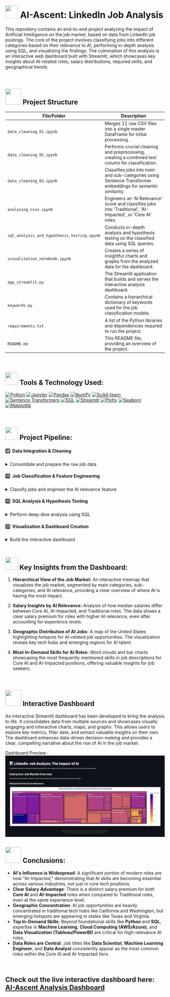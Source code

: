 # <img src=https://user-images.githubusercontent.com/55955478/235878802-1c423764-f355-47b0-b926-f9380334defd.png height=40 width=40> AI-Ascent: LinkedIn Job Analysis


This repository contains an end-to-end project analyzing the impact of Artificial Intelligence on the job market, based on data from LinkedIn job postings. The core of the project involves classifying jobs into different categories based on their relevance to AI, performing in-depth analysis using SQL, and visualizing the findings. The culmination of this analysis is an interactive web dashboard built with Streamlit, which showcases key insights about AI-related roles, salary distributions, required skills, and geographical trends.

<br>

## <img src=https://user-images.githubusercontent.com/106439762/181935629-b3c47bd3-77fb-4431-a11c-ff8ba0942b63.gif height=50 width=50 > Project Structure

| File/Folder | Description |
|---|---|
| `data_cleaning_01.ipynb` | Merges 11 raw CSV files into a single master DataFrame for initial processing. |
| `data_cleaning_02.ipynb` | Performs crucial cleaning and preprocessing, creating a combined text column for classification. |
| `data_cleaning_03.ipynb` | Classifies jobs into main and sub-categories using Sentence Transformer embeddings for semantic similarity. |
| `analysing_csvs.ipynb` | Engineers an 'AI Relevance' score and classifies jobs into 'Traditional', 'AI-Impacted', or 'Core AI' roles. |
| `sql_analysis_and_hypothesis_testing.ipynb` | Conducts in-depth analysis and hypothesis testing on the classified data using SQL queries. |
| `visualization_notebook.ipynb` | Creates a series of insightful charts and graphs from the analyzed data for the dashboard. |
| `app_streamlit.py` | The Streamlit application that builds and serves the interactive analysis dashboard. |
| `keywords.py` | Contains a hierarchical dictionary of keywords used for the job classification models. |
| `requirements.txt` | A list of the Python libraries and dependencies required to run the project. |
| `README.md` | This README file, providing an overview of the project. |

<br>

## <img src=https://user-images.githubusercontent.com/106439762/181937125-2a4b22a3-f8a9-4226-bbd3-df972f9dbbc4.gif height=40 width=40> Tools & Technology Used:


<a href="#"><img alt="Python" src="https://img.shields.io/badge/Python-3776AB.svg?logo=python&logoColor=white"></a>
<a href="#"><img alt="Jupyter" src="https://img.shields.io/badge/Jupyter-F37626.svg?logo=jupyter&logoColor=white"></a>
<a href="#"><img alt="Pandas" src="https://img.shields.io/badge/Pandas-150458.svg?logo=pandas&logoColor=white"></a>
<a href="#"><img alt="NumPy" src="https://img.shields.io/badge/Numpy-013243.svg?logo=numpy&logoColor=white"></a>
<a href="#"><img alt="Scikit-learn" src="https://img.shields.io/badge/scikit_learn-F7931E.svg?logo=scikitlearn&logoColor=white"></a>
<a href="#"><img alt="Sentence Transformers" src="https://img.shields.io/badge/Sentence_Transformers-8A2BE2.svg?logo=huggingface&logoColor=white"></a>
<a href="#"><img alt="SQL" src="https://img.shields.io/badge/SQL-4479A1.svg?logo=postgresql&logoColor=white"></a>
<a href="#"><img alt="Streamlit" src="https://img.shields.io/badge/Streamlit-FF4B4B.svg?logo=streamlit&logoColor=white"></a>
<a href="#"><img alt="Plotly" src="https://img.shields.io/badge/Plotly-3F4F75.svg?logo=plotly&logoColor=white"></a>
<a href="#"><img alt="Seaborn" src="https://img.shields.io/badge/Seaborn-3776AB.svg?logo=seaborn&logoColor=white"></a>
<a href="#"><img alt="Matplotlib" src="https://img.shields.io/badge/Matplotlib-006DB2.svg?logo=matplotlib&logoColor=white"></a>



<br>

## <img src=https://user-images.githubusercontent.com/106439762/178428775-03d67679-9aa4-4b08-91e9-6eb6ed8faf66.gif height=40 width=40> Project Pipeline:
#### 1️⃣  Data Integration & Cleaning
<details>
<summary> Consolidate and prepare the raw job data</summary>

- Merged 11 raw CSV files into a single master DataFrame.
- Handled missing values and standardized data types across columns.
- Created a unified `combined_text` column (from title, description, skills) for NLP processing.

</details>

#### 2️⃣  Job Classification & Feature Engineering
<details>
<summary> Classify jobs and engineer the AI relevance feature</summary>

- Utilized a **Sentence Transformer** model to encode job descriptions and a keyword hierarchy into vector embeddings.
- Calculated cosine similarity to classify each job into a `main_category` and `sub_category`.
- Engineered an `ai_relevance_score` by comparing job text to a vector representing the concept of "Artificial Intelligence".
- Categorized jobs into `ai_relevance_tier` (Core AI, AI-Impacted, Traditional) based on score thresholds.

</details>

#### 3️⃣  SQL Analysis & Hypothesis Testing
<details>
<summary> Perform deep-dive analysis using SQL</summary>

- Loaded the classified dataset into a SQL database for efficient querying.
- Wrote complex queries to aggregate data and extract summary statistics (e.g., median salaries by tier, top skills per category).
- Performed statistical analysis to validate initial hypotheses about salary and skill distributions.

</details>

#### 4️⃣  Visualization & Dashboard Creation
<details>
<summary> Build the interactive dashboard</summary>

- Developed a range of visualizations (treemaps, bar charts, maps, word clouds) using Plotly and Seaborn.
- Assembled the visualizations into a cohesive and interactive web application using **Streamlit**.
- Deployed the dashboard to the cloud for public access.

</details>

<!---

1.  **Data Integration and Cleaning:** Loaded and merged 11 separate raw CSV files containing job data. Performed extensive data cleaning, handling missing values, and standardizing text fields to prepare a unified dataset.

2.  **Job Classification with Sentence Transformers:** Utilized a sophisticated Sentence Transformer model to classify each job. This involved:
    * Encoding job descriptions and a predefined hierarchy of keywords into vector embeddings.
    * Calculating the cosine similarity between job descriptions and keyword embeddings.
    * Assigning each job to a main and sub-category based on the highest similarity score, achieving a robust, context-aware classification.

3.  **AI Relevance Scoring:** Engineered a feature to quantify how closely each job relates to Artificial Intelligence. Based on this relevance score, jobs were categorized into three distinct tiers:
    * **Core AI Role:** Jobs centered directly on AI development and research.
    * **AI-Impacted Role:** Traditional roles that now require AI skills or interact with AI systems.
    * **Traditional Role:** Roles with little to no direct relation to AI.

4.  **In-depth SQL Analysis:** Imported the cleaned and classified data into a SQL database to perform complex queries. Leveraged SQL to analyze salary distributions, geographic trends, experience requirements, and skill demands across different job categories and AI relevance tiers.

5.  **Visualization and Dashboard Development:** Created a wide range of visualizations using libraries like Matplotlib, Seaborn, and Plotly to uncover patterns and insights. These visualizations were then integrated into an interactive dashboard using **Streamlit** to present the findings in an accessible and engaging way.

    <img src=https://github.com/Niranjana-08/AI-Ascent/raw/main/assets/dashboard_screenshot.png height=400 width=700 >

---->
<br>

## <img src=https://user-images.githubusercontent.com/106439762/178803205-47a08ce7-2187-4f96-b301-a2b68690619a.gif height=40 width=40> Key Insights from the Dashboard:

1.  **Hierarchical View of the Job Market:** An interactive treemap that visualizes the job market, segmented by main categories, sub-categories, and AI relevance, providing a clear overview of where AI is having the most impact.

2.  **Salary Insights by AI Relevance:** Analysis of how median salaries differ between Core AI, AI-Impacted, and Traditional roles. The data shows a clear salary premium for roles with higher AI relevance, even after accounting for experience levels.

4.  **Geographic Distribution of AI Jobs:** A map of the United States highlighting hotspots for AI-related job opportunities. The visualization reveals key tech hubs and emerging regions for AI talent.

5.  **Most In-Demand Skills for AI Roles:** Word clouds and bar charts showcasing the most frequently mentioned skills in job descriptions for Core AI and AI-Impacted positions, offering valuable insights for job seekers.


<br>

## <img src=https://cdn1.vectorstock.com/i/1000x1000/45/70/dashboard-icon-vector-22894570.jpg height=50 width=50> Interactive Dashboard

An interactive Streamlit dashboard has been developed to bring the analysis to life. It consolidates data from multiple sources and showcases visually engaging and interactive charts, maps, and graphs. This allows users to explore key metrics, filter data, and extract valuable insights on their own. The dashboard enhances data-driven decision-making and provides a clear, compelling narrative about the rise of AI in the job market.

Dashboard Preview :
![Dashboard Preview](https://raw.githubusercontent.com/Niranjana-08/AI-Ascent/main/streamlit_app/graphs_new/preview_dashboard.png)
<br>
## <img src=https://user-images.githubusercontent.com/108053296/185756908-fbb62168-d923-48f2-992f-b8e2fde848fe.gif height=50 width=50> Conclusions:

<!---

1.  **AI is Reshaping the Job Market:** The analysis clearly shows a significant and growing number of "AI-Impacted" roles, indicating that AI is not just creating new jobs but fundamentally changing existing ones.
2.  **Significant Salary Premium for AI Skills:** There is a demonstrable financial benefit to having AI skills, with Core AI and AI-Impacted roles commanding higher salaries than traditional roles at similar experience levels.
3.  **Data-Related Roles Dominate AI:** Roles such as Data Scientist, Machine Learning Engineer, and Data Analyst are at the forefront of the AI job landscape.
4.  **Tech Hubs Lead in AI Opportunities:** Major technology centers remain the primary locations for AI-related jobs, though opportunities are beginning to spread geographically.
5.  **Continuous Learning is Crucial:** The most in-demand skills highlight the need for continuous learning and adaptation, as proficiency in areas like Python, SQL, and specific machine learning frameworks is essential.
   --->

- **AI's Influence is Widespread**: A significant portion of modern roles are now "AI-Impacted," demonstrating that AI skills are becoming essential across various industries, not just in core tech positions.
- **Clear Salary Advantage**: There is a distinct salary premium for both **Core AI** and **AI-Impacted** roles when compared to Traditional roles, even at the same experience level.
- **Geographic Concentration**: AI job opportunities are heavily concentrated in traditional tech hubs like California and Washington, but emerging hotspots are appearing in states like Texas and Virginia.
- **Top In-Demand Skills**: Beyond foundational skills like **Python** and **SQL**, expertise in **Machine Learning**, **Cloud Computing (AWS/Azure)**, and **Data Visualization (Tableau/PowerBI)** are critical for high-relevance AI roles.
- **Data Roles are Central**: Job titles like **Data Scientist**, **Machine Learning Engineer**, and **Data Analyst** consistently appear as the most common roles within the Core AI and AI-Impacted tiers.

<br>

## Check out the live interactive dashboard here: [AI-Ascent Analysis Dashboard](http://ai-ascentgit-c2gtfbzhdrbgk7cztxguuk.streamlit.app/)

<!---# AI-Ascent
A Data-Driven Analysis of the Rise of AI Careers on LinkedIn.

## Live Interactive Dashboard

This project culminates in a fully interactive dashboard built with Streamlit. It allows users to explore the key findings of the analysis, including geographic trends, skill demand, and salary comparisons.

**[Click here to access the live dashboard](https://ai-ascentgit-c2gtfbzhdrbgk7cztxguuk.streamlit.app/)**
--->

